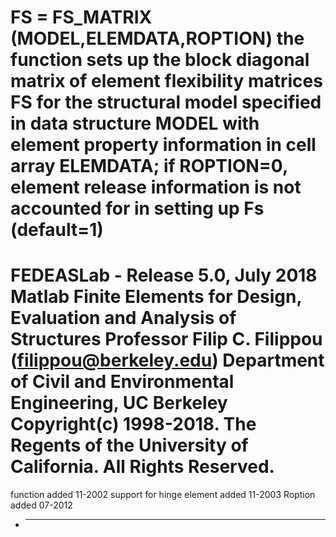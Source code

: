FS = FS_MATRIX (MODEL,ELEMDATA,ROPTION)
the function sets up the block diagonal matrix of element flexibility matrices FS
for the structural model specified in data structure MODEL with element property
information in cell array ELEMDATA;
if ROPTION=0, element release information is not accounted for in setting up Fs (default=1)
=========================================================================================
FEDEASLab - Release 5.0, July 2018
Matlab Finite Elements for Design, Evaluation and Analysis of Structures
Professor Filip C. Filippou (filippou@berkeley.edu)
Department of Civil and Environmental Engineering, UC Berkeley
Copyright(c) 1998-2018. The Regents of the University of California. All Rights Reserved.
=========================================================================================
function added                                                                    11-2002
support for hinge element added                                                   11-2003
Roption added                                                                     07-2012

+   ----------------------------------------------------------------------------------------
    
